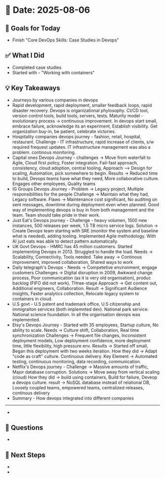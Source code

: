 # 📅 Date: 2025-08-06

## 🎯 Goals for Today

- Finish "Core DevOps Skills: Case Studies in Devops"

## ✅ What I Did

- Completed case studies
- Started with - "Working with containers"

## 💡 Key Takeaways

- Journeys by various companies in devops
- Rapid development, rapid deployment, smaller feedback loops, rapid disaster recovery. Devops is organizational phylosophy. CI/CD tool, version control tools, build tools, servers, tests. Maturity model - evolutionary process -> continuous improvement. In devops start small, embrace failure, acknowledge its an experiment, Establish visibility. Get organization buy-in, be patient, celebrate victories.
- Hospitality companies devops journey - fashion, retail, hospital, restaurant. Challenge - IT infrastructure, rapid increase of clients, s/w required frequest updates. IT infrastructure management was also a problem. continous monitoring.
- Capital ones Devops Journey - challenges -> Move from waterfall to Agile, Cloud first policy, Foster integration. Fail-fast approach, consistency, cloud adoption, central tooling, Approach --> Design for scaling, Automation, pick somewhere to begin. Results -> Reduced time to build, Devops teams have what they need, More collaborative culture. Engages other employees, Quality teams
- IG Groups Devops Journey - Problem -> Legacy project, Multiple responsibilities for the people Challenge -> Maintain what they had, Legacy software. Flaws -> Maintenance cost significant, No auditing on sent messages, downtime during deployment even when planned. Good way of implementing devops is buy in from both management and the team. Team should take pride in their work.
- Just Eat's Devops journey - Challenge - heavy volumen, 1500 new instances, 500 releases per week, 1.5 TB micro service logs. Solution -> Create Devops team starting with SRE (monitor the system and baseline what is needed), adding tooling. Implemented Agile methodology. With AI just eats was able to detect pattern automatically.
- UK Govt Devops - HMRC has 45 million customers. Started implementing Devops in 2013. Struggled to handle the load. Needs -> Scalability, Connectivity, Tools needed. Take away -> Continous improvement, improved collaboration, Shared ways to work
- Daily telegraph's Devops - Needs -> Competetive environment, engage customers Challenges -> Digital disruption in 2009, Awkward change process, Poor communication (as it is very old organisation), produc backlog (FIFO did not work). THree-stage Approach -> Get content out, Additional engineers, Collaboration. Result -> Significant Audience insights, Faster analytics collection, Relocate legacy system to containers in cloud.
- U.S govt - U.S patent and trademark office, U.S citizenship and immigraiton services (both implemnted dev). National park service. National science foundation. In all the organisation devops was implemented.
- Etsy's Devops Journey - Started with 35 employees, Startup culture, No ability to scale. Needs -> Culture shift, Collaboration, Real time synchronization Challenges -> Frequent file changes, Inconsistent deployment models, Low deployment confidence, more deployment time, little flexibility, high pressure env. Results -> Started off small, Began this deployment with two weeks iteration. How they did -> Adapt "code as craft" culture. Continuous delivery. Key Element -> Automated testing, continuous monitoring, data recording, communication.
- Netflix's Devops journey - Challenge -> Massive amounts of traffic, Major database corruption. Solutions -> Move away from vertical scaling (cloud) How they did -> build using containers, Build for failure, Deveop a devops culture. result -> NoSQL database instead of relational DB, Loosely coupled teams, empowered teams, centralized releases, continous delivery
- Summary - How devops integrated into different companies

---

-

## 🧠 Questions

-

## 📌 Next Steps

-
-
